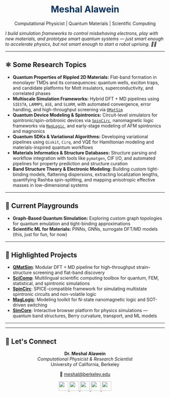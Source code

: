 <div align="center">

# <span style="color:#003262">**Meshal Alawein**</span>
Computational Physicist | Quantum Materials | Scientific Computing

</div>

*I build simulation frameworks to control misbehaving electrons, play with new materials, and prototype smart quantum systems — just smart enough to accelerate physics, but not smart enough to start a robot uprising. 🧠🤖*

---

## ⚛️ Some Research Topics

- **Quantum Properties of Rippled 2D Materials:** Flat-band formation in monolayer TMDs and its consequences: quantum wells, exciton traps, and candidate platforms for Mott insulators, superconductivity, and correlated phases  
- **Multiscale Simulation Frameworks:** Hybrid DFT + MD pipelines using `SIESTA`, `LAMMPS`, `ASE`, and `SLURM`, with automated convergence, error handling, and high-throughput screening via [`QMatSim`](https://github.com/alaweimm90/QMatSim)  
- **Quantum Device Modeling & Spintronics:** Circuit-level simulators for spintronic/spin-orbitronic devices via [`SpinCirc`](https://github.com/alaweimm90/SpinCirc), nanomagnetic logic frameworks via [`MagLogic`](https://github.com/alaweimm90/MagLogic), and early-stage modeling of AFM spintronics and magnonics  
- **Quantum SDKs & Variational Algorithms:** Developing variational pipelines using `Qiskit`, `Cirq`, and VQE for Hamiltonian modeling and materials-inspired quantum workflows  
- **Materials Informatics & Structure Databases:** Structure parsing and workflow integration with tools like `pymatgen`, CIF I/O, and automated pipelines for property prediction and structure curation  
- **Band Structure Theory & Electronic Modeling:** Building custom tight-binding models, flattening dispersions, extracting localization lengths, quantifying Rashba spin-splitting, and mapping anisotropic effective masses in low-dimensional systems  


---

## 🧪 Current Playgrounds

- **Graph-Based Quantum Simulation:** Exploring custom graph topologies for quantum emulation and tight-binding approximations  
- **Scientific ML for Materials:** PINNs, GNNs, surrogate DFT/MD models (this, just for fun, for now)  

---

## 📂 Highlighted Projects

- [**QMatSim**](https://github.com/alaweimm90/QMatSim): Modular DFT + MD pipeline for high-throughput strain–structure screening and flat-band discovery
- [**SciComp**](https://github.com/alaweimm90/SciComp): Multilingual scientific computing toolbox for quantum, FEM, statistical, and spintronic simulations
- [**SpinCirc**](https://github.com/alaweimm90/SpinCirc): SPICE-compatible framework for simulating multistate spintronic circuits and non-volatile logic
- [**MagLogic**](https://github.com/alaweimm90/MagLogic): Modeling toolkit for N-state nanomagnetic logic and SOT-driven switching
- [**SimCore**](https://simcore.dev): Interactive browser platform for physics simulations — quantum band structures, Berry curvature, transport, and ML models

---

---

## 🔗 Let's Connect

<div align="center">

<strong>Dr. Meshal Alawein</strong><br/> <em>Computational Physicist & Research Scientist</em><br/>
University of California, Berkeley

📧 <a href="mailto:meshal@berkeley.edu">[meshal@berkeley.edu](mailto:meshal@berkeley.edu)</a>

<a href="https://www.linkedin.com/in/meshal-alawein">
  <img src="https://img.shields.io/badge/LinkedIn-0077B5?style=flat&logo=linkedin&logoColor=white" height="30" />
</a>
<a href="https://github.com/alaweimm90">
  <img src="https://img.shields.io/badge/GitHub-181717?style=flat&logo=github&logoColor=white" height="30" />
</a>
<a href="https://malawein.com">
  <img src="https://img.shields.io/badge/Website-003262?style=flat&logo=googlechrome&logoColor=white" height="30" />
</a>
<a href="https://scholar.google.com/citations?user=IB_E6GQAAAAJ&hl=en">
  <img src="https://img.shields.io/badge/Scholar-4285F4?style=flat&logo=googlescholar&logoColor=white" height="30" />
</a>
<a href="https://simcore.dev">
  <img src="https://img.shields.io/badge/SimCore-FDB515?style=flat&logo=atom&logoColor=white" height="30" />
</a>

</div>
